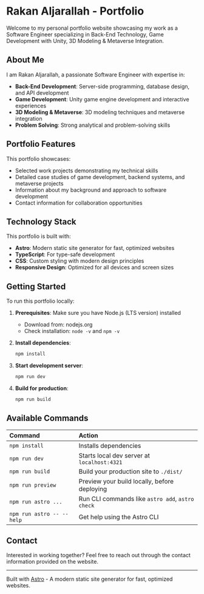 # Rakan Aljarallah - Portfolio

Welcome to my personal portfolio website showcasing my work as a Software Engineer specializing in Back-End Technology, Game Development with Unity, 3D Modeling & Metaverse Integration.

## About Me

I am Rakan Aljarallah, a passionate Software Engineer with expertise in:
- **Back-End Development**: Server-side programming, database design, and API development
- **Game Development**: Unity game engine development and interactive experiences
- **3D Modeling & Metaverse**: 3D modeling techniques and metaverse integration
- **Problem Solving**: Strong analytical and problem-solving skills

## Portfolio Features

This portfolio showcases:
- Selected work projects demonstrating my technical skills
- Detailed case studies of game development, backend systems, and metaverse projects
- Information about my background and approach to software development
- Contact information for collaboration opportunities

## Technology Stack

This portfolio is built with:
- **Astro**: Modern static site generator for fast, optimized websites
- **TypeScript**: For type-safe development
- **CSS**: Custom styling with modern design principles
- **Responsive Design**: Optimized for all devices and screen sizes

## Getting Started

To run this portfolio locally:

1. **Prerequisites**: Make sure you have Node.js (LTS version) installed
   - Download from: nodejs.org
   - Check installation: `node -v` and `npm -v`

2. **Install dependencies**:
   ```sh
   npm install
   ```

3. **Start development server**:
   ```sh
   npm run dev
   ```

4. **Build for production**:
   ```sh
   npm run build
   ```

## Available Commands

| Command                   | Action                                           |
| :------------------------ | :----------------------------------------------- |
| `npm install`             | Installs dependencies                            |
| `npm run dev`             | Starts local dev server at `localhost:4321`      |
| `npm run build`           | Build your production site to `./dist/`          |
| `npm run preview`         | Preview your build locally, before deploying     |
| `npm run astro ...`       | Run CLI commands like `astro add`, `astro check` |
| `npm run astro -- --help` | Get help using the Astro CLI                     |

## Contact

Interested in working together? Feel free to reach out through the contact information provided on the website.

---

Built with [Astro](https://astro.build) - A modern static site generator for fast, optimized websites.

